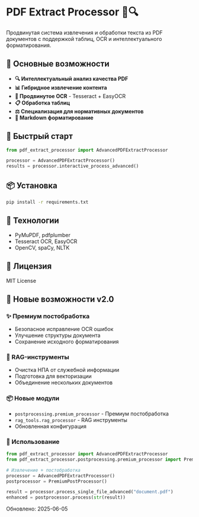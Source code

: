 # PDF Extract Processor 📄🔍

Продвинутая система извлечения и обработки текста из PDF документов с поддержкой таблиц, OCR и интеллектуального форматирования.

## 🎯 Основные возможности

- **🔍 Интеллектуальный анализ качества PDF**
- **📊 Гибридное извлечение контента** 
- **🧠 Продвинутое OCR** - Tesseract + EasyOCR
- **📋 Обработка таблиц**
- **⚖️ Специализация для нормативных документов**
- **📝 Markdown форматирование**

## 🚀 Быстрый старт

```python
from pdf_extract_processor import AdvancedPDFExtractProcessor

processor = AdvancedPDFExtractProcessor()
results = processor.interactive_process_advanced()
```

## 📦 Установка

```bash
pip install -r requirements.txt
```

## 🔧 Технологии

- PyMuPDF, pdfplumber
- Tesseract OCR, EasyOCR
- OpenCV, spaCy, NLTK

## 📄 Лицензия

MIT License


## 🚀 Новые возможности v2.0

### ✨ Премиум постобработка
- Безопасное исправление OCR ошибок
- Улучшение структуры документа  
- Сохранение исходного форматирования

### 🤖 RAG-инструменты
- Очистка НПА от служебной информации
- Подготовка для векторизации
- Объединение нескольких документов

### 📦 Новые модули
- `postprocessing.premium_processor` - Премиум постобработка
- `rag_tools.rag_processor` - RAG инструменты
- Обновленная конфигурация

### 🔧 Использование

```python
from pdf_extract_processor import AdvancedPDFExtractProcessor
from pdf_extract_processor.postprocessing.premium_processor import PremiumPostProcessor

# Извлечение + постобработка
processor = AdvancedPDFExtractProcessor()
postprocessor = PremiumPostProcessor()

result = processor.process_single_file_advanced("document.pdf")
enhanced = postprocessor.process(str(result))
```

Обновлено: 2025-06-05